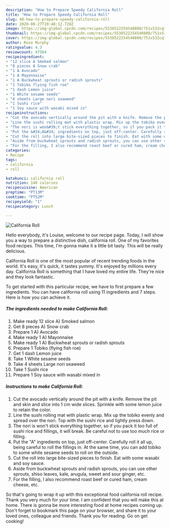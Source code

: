 ```yaml
---
description: "How to Prepare Speedy California Roll"
title: "How to Prepare Speedy California Roll"
slug: 48-how-to-prepare-speedy-california-roll
date: 2020-08-27T19:48:12.728Z
image: https://img-global.cpcdn.com/recipes/5538522254540800/751x532cq70/california-roll-recipe-main-photo.jpg
thumbnail: https://img-global.cpcdn.com/recipes/5538522254540800/751x532cq70/california-roll-recipe-main-photo.jpg
cover: https://img-global.cpcdn.com/recipes/5538522254540800/751x532cq70/california-roll-recipe-main-photo.jpg
author: Rose Murphy
ratingvalue: 4.3
reviewcount: 47564
recipeingredient:
- "12 slice A Smoked salmon"
- "8 pieces A Snow crab"
- "1 A Avocado"
- "1 A Mayonnaise"
- "1 A Buckwheat sprouts or radish sprouts"
- "1 Tobiko flying fish roe"
- "1 dash Lemon juice"
- "1 White sesame seeds"
- "4 sheets Large nori seaweed"
- "1 Sushi rice"
- "1 Soy sauce with wasabi mixed in"
recipeinstructions:
- "Cut the avocado vertically around the pit with a knife. Remove the pit and skin and slice into 1 cm wide slices. Sprinkle with some lemon juice to retain the color."
- "Line the sushi rolling mat with plastic wrap. Mix up the tobiko evenly and spread over the nori. Top with the sushi rice and lightly press down."
- "The nori is won&#39;t stick everything together, so if you pack it too full of sushi rice and fillings, it will break. Be careful not to use too much rice or filling."
- "Put the &#34;A&#34; ingredients on top, just off-center. Carefully roll it all up, being careful to roll the fillings in. At the same time, you can add tobiko to some white sesame seeds to roll on the outside."
- "Cut the roll into large bite-sized pieces to finish. Eat with some wasabi and soy sauce."
- "Aside from buckwheat sprouts and radish sprouts, you can use other sprouts, shiso leaves, kale, arugula, sweet and sour ginger, etc."
- "For the filling, I also recommend roast beef or cured ham, cream cheese, etc."
categories:
- Recipe
tags:
- california
- roll

katakunci: california roll 
nutrition: 148 calories
recipecuisine: American
preptime: "PT13M"
cooktime: "PT52M"
recipeyield: "1"
recipecategory: Lunch

---
```



![California Roll](https://img-global.cpcdn.com/recipes/5538522254540800/751x532cq70/california-roll-recipe-main-photo.jpg)

Hello everybody, it's Louise, welcome to our recipe page. Today, I will show you a way to prepare a distinctive dish, california roll. One of my favorites food recipes. This time, I'm gonna make it a little bit tasty. This will be really delicious.

California Roll is one of the most popular of recent trending foods in the world. It's easy, it's quick, it tastes yummy. It's enjoyed by millions every day. California Roll is something that I have loved my entire life. They're nice and they look fantastic.




To get started with this particular recipe, we have to first prepare a few ingredients. You can have california roll using 11 ingredients and 7 steps. Here is how you can achieve it.

<!--inarticleads1-->

##### The ingredients needed to make California Roll:

1. Make ready 12 slice A) Smoked salmon
1. Get 8 pieces A) Snow crab
1. Prepare 1 A) Avocado
1. Make ready 1 A) Mayonnaise
1. Make ready 1 A) Buckwheat sprouts or radish sprouts
1. Prepare 1 Tobiko (flying fish roe)
1. Get 1 dash Lemon juice
1. Take 1 White sesame seeds
1. Take 4 sheets Large nori seaweed
1. Take 1 Sushi rice
1. Prepare 1 Soy sauce with wasabi mixed in




<!--inarticleads2-->

##### Instructions to make California Roll:

1. Cut the avocado vertically around the pit with a knife. Remove the pit and skin and slice into 1 cm wide slices. Sprinkle with some lemon juice to retain the color.
1. Line the sushi rolling mat with plastic wrap. Mix up the tobiko evenly and spread over the nori. Top with the sushi rice and lightly press down.
1. The nori is won&#39;t stick everything together, so if you pack it too full of sushi rice and fillings, it will break. Be careful not to use too much rice or filling.
1. Put the &#34;A&#34; ingredients on top, just off-center. Carefully roll it all up, being careful to roll the fillings in. At the same time, you can add tobiko to some white sesame seeds to roll on the outside.
1. Cut the roll into large bite-sized pieces to finish. Eat with some wasabi and soy sauce.
1. Aside from buckwheat sprouts and radish sprouts, you can use other sprouts, shiso leaves, kale, arugula, sweet and sour ginger, etc.
1. For the filling, I also recommend roast beef or cured ham, cream cheese, etc.




So that's going to wrap it up with this exceptional food california roll recipe. Thank you very much for your time. I am confident that you will make this at home. There is gonna be more interesting food at home recipes coming up. Don't forget to bookmark this page on your browser, and share it to your loved ones, colleague and friends. Thank you for reading. Go on get cooking!

